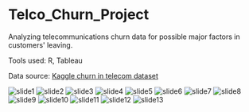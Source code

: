# Telco_Churn_Project
Analyzing telecommunications churn data for possible major factors in customers' leaving.

Tools used: R, Tableau

Data source: [Kaggle churn in telecom dataset](https://www.kaggle.com/becksddf/churn-in-telecoms-dataset)

![slide1](https://user-images.githubusercontent.com/18384099/38464507-d54ebdb8-3adc-11e8-9fd2-2f0d25b96d44.JPG)
![slide2](https://user-images.githubusercontent.com/18384099/38464494-d4b702b6-3adc-11e8-9fd4-5bff05f90c59.JPG)
![slide3](https://user-images.githubusercontent.com/18384099/38464495-d4c1b440-3adc-11e8-8dbf-f29315004887.JPG)
![slide4](https://user-images.githubusercontent.com/18384099/38464496-d4cb9a82-3adc-11e8-8a8c-e15448206010.JPG)
![slide5](https://user-images.githubusercontent.com/18384099/38464497-d4d5cac0-3adc-11e8-992f-2722e92d6c70.JPG)
![slide6](https://user-images.githubusercontent.com/18384099/38464498-d4dffb8a-3adc-11e8-9406-19797cbd23fd.JPG)
![slide7](https://user-images.githubusercontent.com/18384099/38464499-d4ec1ae6-3adc-11e8-96ba-8c9fe1dbf406.JPG)
![slide8](https://user-images.githubusercontent.com/18384099/38464500-d4fc85f2-3adc-11e8-8cce-d458b939ca79.JPG)
![slide9](https://user-images.githubusercontent.com/18384099/38464501-d50676ac-3adc-11e8-85e2-dc7a88ac163f.JPG)
![slide10](https://user-images.githubusercontent.com/18384099/38464502-d5172b28-3adc-11e8-88b2-6c4734b2c55b.JPG)
![slide11](https://user-images.githubusercontent.com/18384099/38464503-d52c9328-3adc-11e8-9092-f2fe186225a2.JPG)
![slide12](https://user-images.githubusercontent.com/18384099/38464504-d538ac62-3adc-11e8-9d9b-911471c6f169.JPG)
![slide13](https://user-images.githubusercontent.com/18384099/38464506-d541d5da-3adc-11e8-9182-9ac581f6d8db.JPG)















